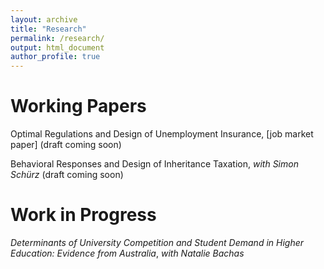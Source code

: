 ```yaml
---
layout: archive
title: "Research"
permalink: /research/
output: html_document
author_profile: true
---
```


# Working Papers
Optimal Regulations and Design of Unemployment Insurance, [job market paper] (draft coming soon)

Behavioral Responses and Design of Inheritance Taxation, *with Simon Schürz* (draft coming soon) 


# Work in Progress
*Determinants of University Competition and Student Demand in Higher Education: Evidence from Australia*, *with Natalie Bachas*
